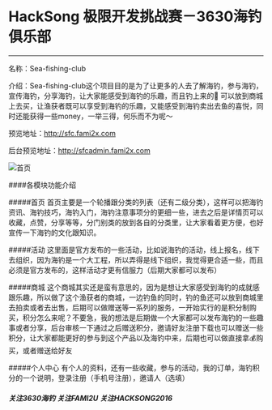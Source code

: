 # HackSong 极限开发挑战赛－3630海钓俱乐部
----------------------
名称：Sea-fishing-club

介绍：Sea-fishing-club这个项目目的是为了让更多的人去了解海钓，参与海钓，宣传海钓，分享海钓，让大家能感受到海钓的乐趣，而且钓上来的🐠 可以放到商城上去买，让渔获者既可以享受到海钓的乐趣，又能感受到海钓卖出去鱼的喜悦，同时还能获得一些money，一举三得，何乐而不为呢～

预览地址：http://sfc.fami2x.com

后台预览地址：http://sfcadmin.fami2x.com

![首页](http://jiac-cdn.fami2u.com/hacksong/8D8BD056-5F39-42C9-89DC-892321D42DBD.png@_w200.jpg)

####各模块功能介绍

#####首页
首页主要是一个轮播跟分类的列表（还有二级分类），这样可以把海钓资讯、海钓技巧，海钓入门，海钓注意事项分的更细一些，进去之后是详情页可以收藏，点赞，分享等等，分门别类的放到各自的分类里，让大家看着更方便，也好宣传一下海钓的文化跟知识。

#####活动
这里面是官方发布的一些活动，比如说海钓的活动，线上报名，线下去组织，因为海钓是一个大工程，所以弄得是线下组织，我觉得更合适一些，而且必须是官方发布的，这样活动才更有信服力（后期大家都可以发布） 

#####商城
这个商城其实还是蛮有意思的，因为是想让大家感受到海钓的成就感跟乐趣，所以做了这个渔获者的商城，一边钓鱼的同时，钓的鱼还可以放到商城里去拍卖或者去出售，后期可以做赠送等一系列的服务，一开始实行的是积分制购买，积分怎么来呢？不要急，我的想法是后期做一个大家都可以发布海钓的一些趣事或者分享，后台审核一下通过之后赠送积分，邀请好友注册下载也可以赠送一些积分，让大家都能更好的参与到这个产品以及海钓中来，后期也可以做直接拿💰购买，或者赠送给好友

#####个人中心
有个人的资料，还有一些收藏，参与的活动，我的订单，海钓积分的一个说明，登录注册（手机号注册），邀请人（选填）

##### 关注3630海钓 关注FAMI2U 关注HACKSONG2016
